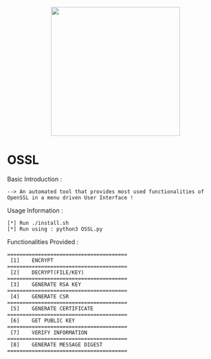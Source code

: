<p align="center">
<img src="https://i.ibb.co/hYvN17W/oss.png" width="300px" height="300px">
</p>


# OSSL

Basic Introduction : 

	--> An automated tool that provides most used functionalities of OpenSSL in a menu driven User Interface ! 
  
Usage Information :

	[*] Run ./install.sh
	[*] Run using : python3 OSSL.py
	
Functionalities Provided : 
  
    =======================================
     [1]	ENCRYPT                    
    =======================================
     [2]	DECRYPT(FILE/KEY)        
    =======================================
     [3]	GENERATE RSA KEY           
    =======================================
     [4]	GENERATE CSR             
    =======================================
     [5]	GENERATE CERTIFICATE       
    =======================================
     [6]	GET PUBLIC KEY	            
    =======================================
     [7] 	VERIFY INFORMATION       
    =======================================
     [8]	GENERATE MESSAGE DIGEST
    =======================================
